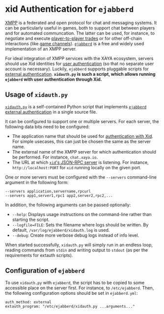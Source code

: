 # xid Authentication for `ejabberd`

[XMPP](https://xmpp.org/) is a federated and open protocol for
chat and messaging systems.  It can be particularly useful in games,
both to support chat between players and for automated communcation.
The latter can be used, for instance, to negotiate and execute
[player-to-player
trades](https://github.com/xaya/xaya/blob/master/doc/xaya/trading.md)
or for other off-chain interactions (like
[game channels](http://ledgerjournal.org/ojs/index.php/ledger/article/view/15)).
[`ejabberd`](https://www.ejabberd.im/) is a free and widely used
implementation of an XMPP server.

For ideal integration of XMPP services with the XAYA ecosystem, servers
should use Xid identities for [user authentication](../doc/auth.md)
(so that no separate user account is necessary).
Luckily, `ejabberd` supports pluggable scripts for
[external authentication](https://www.ejabberd.im/files/doc/dev.html#htoc9).
**`xidauth.py` is such a script, which allows running `ejabberd` with
user authentication through Xid.**

## Usage of `xidauth.py`

[`xidauth.py`](https://github.com/xaya/xid/blob/master/ejabberd/xidauth.py)
is a self-contained Python script that implements
[`ejabberd` external
authentication](https://www.ejabberd.im/files/doc/dev.html#htoc9)
in a single source file.

It can be configured to support one or multiple servers.  For each
server, the following data bits need to be configured:

- The application name that should be used for
  [authentication with Xid](../doc/auth.md).  For simple usecases, this can
  just be chosen the same as the server name.
- The external name of the XMPP server
  for which authentication should be performed.  For instance, `chat.xaya.io`.
- The URL at which
  [`xid`'s JSON-RPC server](../doc/rpc.md) is listening.
  For instance, `http://localhost:PORT` for `xid` running locally
  on the given port.

One or more servers must be configured with the `--servers` command-line
argument in the following form:

    --servers application,servername,rpcurl
    --servers app1,server1,rpc1 app2,server2,rpc2,...

In addition, the following arguments can be passed optionally:

- `--help`:  Displays usage instructions on the command-line rather than
  starting the script.
- `--logfile=FILE`:  Sets the filename where logs should be written.
  By default, `/var/log/ejabberd/xidauth.log` is used.
- `--debug`:  Create more verbose debug logs instead of info level.

When started successfully, `xidauth.py` will simply run in an endless loop,
reading commands from `stdin` and writing output to `stdout` (as per the
requirements for extauth scripts).

## Configuration of `ejabberd`

To use `xidauth.py` with `ejabberd`, the script has to be copied to some
accessible place on the server first.  For instance, to `/etc/ejabberd`.
Then, the following configuration options should be set in `ejabberd.yml`:

    auth_method: external
    extauth_program: "/etc/ejabberd/xidauth.py ...arguments..."
